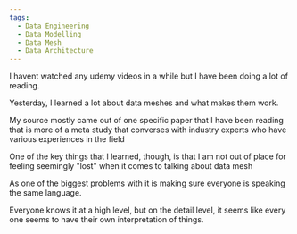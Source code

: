 ```yaml
---
tags:
  - Data Engineering
  - Data Modelling
  - Data Mesh
  - Data Architecture
---
```


I havent watched any udemy videos in a while but I have been doing a lot of reading.

Yesterday, I learned a lot about data meshes and what makes them work.

My source mostly came out of one specific paper that I have been reading that is more of a meta study that converses with industry experts who have various experiences in the field

One of the key things that I learned, though, is that I am not out of place for feeling seemingly "lost" when it comes to talking about data mesh

As one of the biggest problems with it is making sure everyone is speaking the same language.

Everyone knows it at a high level, but on the detail level, it seems like every one seems to have their own interpretation of things.

